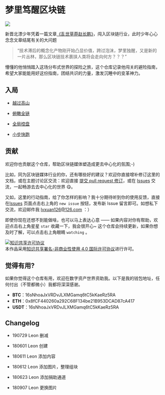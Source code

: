 # 梦里笃醒区块链

![](http://pad4iq2ls.bkt.clouddn.com/20180907153631048011471.jpg)

新晋北漂少年凭着一篇文章[《乱世草莽赵长鹏》](https://lvxuan149.github.io/2018/05/29/180511BlockchainZhao//)，闯入区块链行业，此时少年心心念念文章结尾有关的大问题
> “技术滞后的概念化产物刚开始凸显价值，跨过泡沫，梦里独醒，又是新的一片丛林，那么区块链技术裹挟人类将会走向何方？？？”

懵懂的他悄悄踏入这场分布式世界的探险之旅，这个仓库记录他闯关的避险指南，希望大家能能用好这份指南，团结共识的力量，激发沉睡中的变革神力。

## 入局


- [越过高山](https://github.com/lvxuan149/BlockchainSecret/blob/master/CONTENT/180606OExploreWorld.md)

- [俯瞰全链](https://github.com/lvxuan149/BlockchainSecret/blob/master/CONTENT/180604BlockchainMap.md)

- [全局控盘](https://github.com/lvxuan149/BlockchainSecret/blob/master/CONTENT/180612BlockchainBigEyes.md)

- [小步快跑](https://github.com/lvxuan149/BlockchainSecret/blob/master/CONTENT/180606WhitePapers.md)

## 贡献

欢迎你也贡献这个仓库，帮助区块链媒体塑造成更去中心化的氛围;-)

比如，同为区块链媒体行业的你，还有哪些好的建议？欢迎你直接增补修订这里的文档，或在主题讨论区交流：欢迎直接 [提交 pull request 修订](https://guides.github.com/activities/forking/#making-changes)，或在 [Issues](https://github.com/lvxuan149/BlockchainSecret/issues) 交流，一起畅游去去中心化的世界 😋。

又如，这里的行动指南，给了你怎样的影响？我十分期待听到你的使用反馈，直接在[Issues](https://github.com/lvxuan149/BlockchainSecret/issues) 页面点击右上角的 `new issue` 按钮，发布新 Issue 留言即可。如想私下交流，欢迎邮件我 lvxuan126@126.com ：）

即使你现在还想不到能做啥，也可以马上表达心意 —— 如果内容对你有帮助，欢迎点击右上角星星 `star` 收藏一下，我会很开心~ 这个仓库会持续更新，如果你想及时了解，可以点击右上角眼睛 `watching` 。

<a rel="license" href="http://creativecommons.org/licenses/by-nc/4.0/"><img alt="知识共享许可协议" style="border-width:0" src="https://i.creativecommons.org/l/by-nc/4.0/80x15.png" /></a><br />本作品采用<a rel="license" href="http://creativecommons.org/licenses/by-nc/4.0/">知识共享署名-非商业性使用 4.0 国际许可协议</a>进行许可。

## 觉得有用?

如果你觉得这个仓库有用，欢迎在数字资产世界资助我。以下是我的钱包地址，任何付出（不管都微小）我都将深深感谢。

- **BTC**：16sNhoaJxVRDvJLXMGamq6tC5kKaeRz5RA
- **ETH**：0x8fCF440260a292C68F134be21B953DCAD87cA417
- **USDT**：16sNhoaJxVRDvJLXMGamq6tC5kKaeRz5RA

## Changelog

- 190729 Leon 删减

- 180601 Leon 创建
- 180611 Leon 添加内容
- 180612 Leon 添加图片，整理组块
- 180623 Leon 添加捐助通道
- 180907  Leon 更换图片

